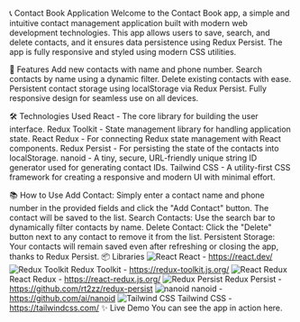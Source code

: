 📞 Contact Book Application Welcome to the Contact Book app, a simple and
intuitive contact management application built with modern web development
technologies. This app allows users to save, search, and delete contacts, and it
ensures data persistence using Redux Persist. The app is fully responsive and
styled using modern CSS utilities.

🚀 Features Add new contacts with name and phone number. Search contacts by name
using a dynamic filter. Delete existing contacts with ease. Persistent contact
storage using localStorage via Redux Persist. Fully responsive design for
seamless use on all devices.

🛠️ Technologies Used React - The core library for building the user interface.
Redux Toolkit - State management library for handling application state. React
Redux - For connecting Redux state management with React components. Redux
Persist - For persisting the state of the contacts into localStorage. nanoid - A
tiny, secure, URL-friendly unique string ID generator used for generating
contact IDs. Tailwind CSS - A utility-first CSS framework for creating a
responsive and modern UI with minimal effort.

📚 How to Use Add Contact: Simply enter a contact name and phone number in the
provided fields and click the "Add Contact" button. The contact will be saved to
the list. Search Contacts: Use the search bar to dynamically filter contacts by
name. Delete Contact: Click the "Delete" button next to any contact to remove it
from the list. Persistent Storage: Your contacts will remain saved even after
refreshing or closing the app, thanks to Redux Persist. 📦 Libraries
![React](https://img.shields.io/badge/-React-61DAFB?logo=react&logoColor=white&style=flat)
React - https://react.dev/
![Redux Toolkit](https://img.shields.io/badge/-Redux_Toolkit-764ABC?logo=redux&logoColor=white&style=flat)
Redux Toolkit - https://redux-toolkit.js.org/
![React Redux](https://img.shields.io/badge/-React_Redux-764ABC?logo=redux&logoColor=white&style=flat)
React Redux - https://react-redux.js.org/
![Redux Persist](https://img.shields.io/badge/-Redux_Persist-3DDC84?logo=redux&logoColor=white&style=flat)
Redux Persist - https://github.com/rt2zz/redux-persist
![nanoid](https://img.shields.io/badge/-nanoid-00C853?style=flat&logo=nano)
nanoid - https://github.com/ai/nanoid
![Tailwind CSS](https://img.shields.io/badge/-TailwindCSS-38B2AC?logo=tailwindcss&logoColor=white&style=flat)
Tailwind CSS - https://tailwindcss.com/ ✨ Live Demo You can see the app in
action here.
